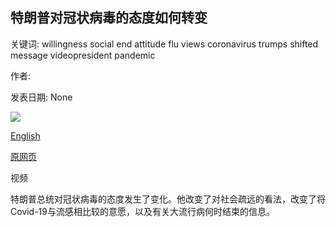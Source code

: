 ## 特朗普对冠状病毒的态度如何转变

关键词: willingness social end attitude flu views coronavirus trumps shifted message videopresident pandemic

作者: 

发表日期: None

![](https://ichef.bbci.co.uk/news/1024/branded_news/51EB/production/_111417902_p088j9v0.jpg)

[English](How%20Trump%27s%20attitude%20toward%20coronavirus%20has%20shifted.md)

[原网页](https://www.bbc.com/news/world-us-canada-52145270)

视频

特朗普总统对冠状病毒的态度发生了变化。他改变了对社会疏远的看法，改变了将Covid-19与流感相比较的意愿，以及有关大流行病何时结束的信息。